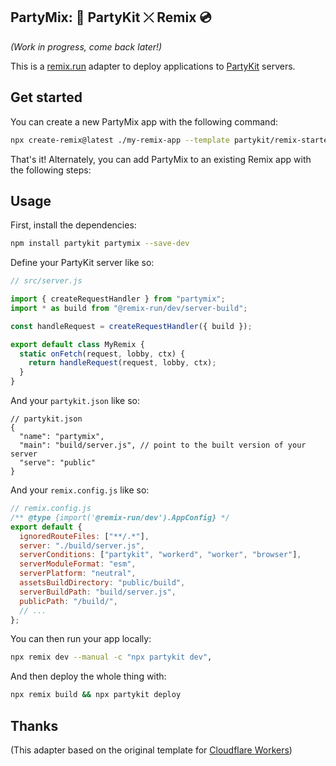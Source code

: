 ## PartyMix: 🎈 PartyKit ⤫ Remix 💿

_*(Work in progress, come back later!)*_

This is a [remix.run](https://remix.run) adapter to deploy applications to [PartyKit](https://partykit.io) servers.

## Get started

You can create a new PartyMix app with the following command:

```bash
npx create-remix@latest ./my-remix-app --template partykit/remix-starter
```

That's it! Alternately, you can add PartyMix to an existing Remix app with the following steps:

## Usage

First, install the dependencies:

```bash
npm install partykit partymix --save-dev
```

Define your PartyKit server like so:

```js
// src/server.js

import { createRequestHandler } from "partymix";
import * as build from "@remix-run/dev/server-build";

const handleRequest = createRequestHandler({ build });

export default class MyRemix {
  static onFetch(request, lobby, ctx) {
    return handleRequest(request, lobby, ctx);
  }
}
```

And your `partykit.json` like so:

```jsonc
// partykit.json
{
  "name": "partymix",
  "main": "build/server.js", // point to the built version of your server
  "serve": "public"
}
```

And your `remix.config.js` like so:

```js
// remix.config.js
/** @type {import('@remix-run/dev').AppConfig} */
export default {
  ignoredRouteFiles: ["**/.*"],
  server: "./build/server.js",
  serverConditions: ["partykit", "workerd", "worker", "browser"],
  serverModuleFormat: "esm",
  serverPlatform: "neutral",
  assetsBuildDirectory: "public/build",
  serverBuildPath: "build/server.js",
  publicPath: "/build/",
  // ...
};
```

You can then run your app locally:

```bash
npx remix dev --manual -c "npx partykit dev",
```

And then deploy the whole thing with:

```bash
npx remix build && npx partykit deploy
```

## Thanks

(This adapter based on the original template for [Cloudflare Workers](https://github.com/remix-run/remix/tree/main/packages/remix-cloudflare-workers))
